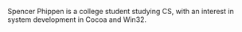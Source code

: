 Spencer Phippen is a college student studying CS, with an interest in system development in Cocoa and Win32.